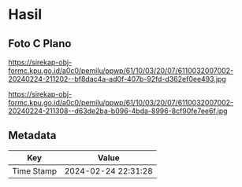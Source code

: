 # Hasil

## Foto C Plano

https://sirekap-obj-formc.kpu.go.id/a0c0/pemilu/ppwp/61/10/03/20/07/6110032007002-20240224-211202--bf8dac4a-ad0f-407b-92fd-d362ef0ee493.jpg

https://sirekap-obj-formc.kpu.go.id/a0c0/pemilu/ppwp/61/10/03/20/07/6110032007002-20240224-211308--d63de2ba-b096-4bda-8996-8cf90fe7ee6f.jpg


## Metadata

| Key        | Value               |
| ---------- | ------------------- |
| Time Stamp | 2024-02-24 22:31:28 |




